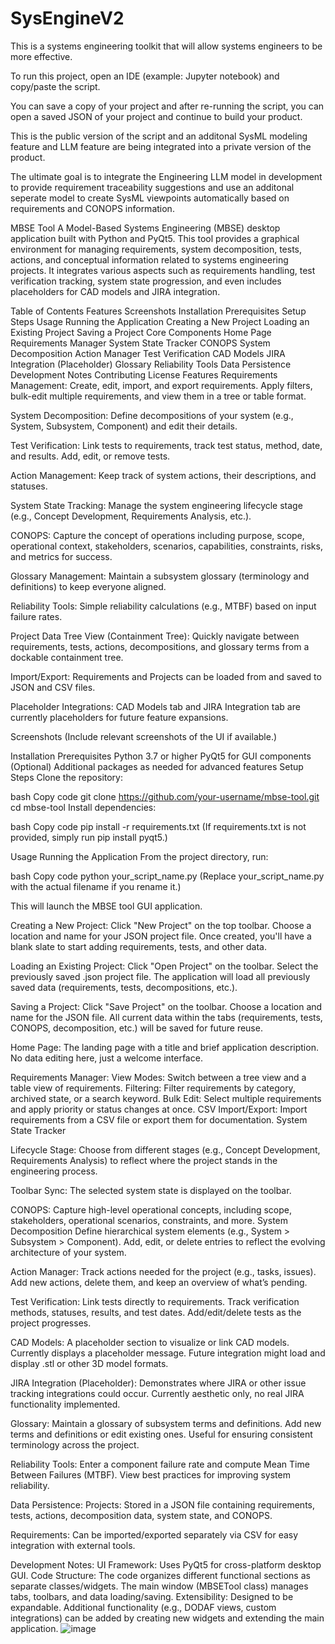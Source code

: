 # SysEngineV2
This is a systems engineering toolkit that will allow systems engineers to be more effective. 

To run this project, open an IDE (example: Jupyter notebook) and copy/paste the script. 

You can save a copy of your project and after re-running the script, you can open a saved JSON of your project and continue to build your product. 

This is the public version of the script and an additonal SysML modeling feature and LLM feature are being integrated into a private version of the product. 

The ultimate goal is to integrate the Engineering LLM model in development to provide requirement traceability suggestions and use an additonal seperate model to create SysML viewpoints automatically based on requirements and CONOPS information. 

MBSE Tool
A Model-Based Systems Engineering (MBSE) desktop application built with Python and PyQt5. This tool provides a graphical environment for managing requirements, system decomposition, tests, actions, and conceptual information related to systems engineering projects. It integrates various aspects such as requirements handling, test verification tracking, system state progression, and even includes placeholders for CAD models and JIRA integration.

Table of Contents
Features
Screenshots
Installation
Prerequisites
Setup Steps
Usage
Running the Application
Creating a New Project
Loading an Existing Project
Saving a Project
Core Components
Home Page
Requirements Manager
System State Tracker
CONOPS
System Decomposition
Action Manager
Test Verification
CAD Models
JIRA Integration (Placeholder)
Glossary
Reliability Tools
Data Persistence
Development Notes
Contributing
License
Features
Requirements Management:
Create, edit, import, and export requirements. Apply filters, bulk-edit multiple requirements, and view them in a tree or table format.

System Decomposition:
Define decompositions of your system (e.g., System, Subsystem, Component) and edit their details.

Test Verification:
Link tests to requirements, track test status, method, date, and results. Add, edit, or remove tests.

Action Management:
Keep track of system actions, their descriptions, and statuses.

System State Tracking:
Manage the system engineering lifecycle stage (e.g., Concept Development, Requirements Analysis, etc.).

CONOPS:
Capture the concept of operations including purpose, scope, operational context, stakeholders, scenarios, capabilities, constraints, risks, and metrics for success.

Glossary Management:
Maintain a subsystem glossary (terminology and definitions) to keep everyone aligned.

Reliability Tools:
Simple reliability calculations (e.g., MTBF) based on input failure rates.

Project Data Tree View (Containment Tree):
Quickly navigate between requirements, tests, actions, decompositions, and glossary terms from a dockable containment tree.

Import/Export:
Requirements and Projects can be loaded from and saved to JSON and CSV files.

Placeholder Integrations:
CAD Models tab and JIRA Integration tab are currently placeholders for future feature expansions.

Screenshots
(Include relevant screenshots of the UI if available.)

Installation
Prerequisites
Python 3.7 or higher
PyQt5 for GUI components
(Optional) Additional packages as needed for advanced features
Setup Steps
Clone the repository:

bash
Copy code
git clone https://github.com/your-username/mbse-tool.git
cd mbse-tool
Install dependencies:

bash
Copy code
pip install -r requirements.txt
(If requirements.txt is not provided, simply run pip install pyqt5.)

Usage
Running the Application
From the project directory, run:

bash
Copy code
python your_script_name.py
(Replace your_script_name.py with the actual filename if you rename it.)

This will launch the MBSE tool GUI application.

Creating a New Project:
Click "New Project" on the top toolbar.
Choose a location and name for your JSON project file.
Once created, you'll have a blank slate to start adding requirements, tests, and other data.

Loading an Existing Project:
Click "Open Project" on the toolbar.
Select the previously saved .json project file.
The application will load all previously saved data (requirements, tests, decompositions, etc.).

Saving a Project:
Click "Save Project" on the toolbar.
Choose a location and name for the JSON file.
All current data within the tabs (requirements, tests, CONOPS, decomposition, etc.) will be saved for future reuse.

Home Page:
The landing page with a title and brief application description. No data editing here, just a welcome interface.

Requirements Manager:
View Modes: Switch between a tree view and a table view of requirements.
Filtering: Filter requirements by category, archived state, or a search keyword.
Bulk Edit: Select multiple requirements and apply priority or status changes at once.
CSV Import/Export: Import requirements from a CSV file or export them for documentation.
System State Tracker

Lifecycle Stage: Choose from different stages (e.g., Concept Development, Requirements Analysis) to reflect where the project stands in the engineering process.

Toolbar Sync: The selected system state is displayed on the toolbar.

CONOPS:
Capture high-level operational concepts, including scope, stakeholders, operational scenarios, constraints, and more.
System Decomposition
Define hierarchical system elements (e.g., System > Subsystem > Component).
Add, edit, or delete entries to reflect the evolving architecture of your system.

Action Manager:
Track actions needed for the project (e.g., tasks, issues).
Add new actions, delete them, and keep an overview of what’s pending.

Test Verification:
Link tests directly to requirements.
Track verification methods, statuses, results, and test dates.
Add/edit/delete tests as the project progresses.

CAD Models:
A placeholder section to visualize or link CAD models. Currently displays a placeholder message.
Future integration might load and display .stl or other 3D model formats.

JIRA Integration (Placeholder):
Demonstrates where JIRA or other issue tracking integrations could occur.
Currently aesthetic only, no real JIRA functionality implemented.

Glossary:
Maintain a glossary of subsystem terms and definitions.
Add new terms and definitions or edit existing ones.
Useful for ensuring consistent terminology across the project.

Reliability Tools:
Enter a component failure rate and compute Mean Time Between Failures (MTBF).
View best practices for improving system reliability.

Data Persistence:
Projects: Stored in a JSON file containing requirements, tests, actions, decomposition data, system state, and CONOPS.

Requirements: Can be imported/exported separately via CSV for easy integration with external tools.

Development Notes:
UI Framework: Uses PyQt5 for cross-platform desktop GUI.
Code Structure: The code organizes different functional sections as separate classes/widgets. The main window (MBSETool class) manages tabs, toolbars, and data loading/saving.
Extensibility: Designed to be expandable. Additional functionality (e.g., DODAF views, custom integrations) can be added by creating new widgets and extending the main application.
![image](https://github.com/user-attachments/assets/95ada4fb-5e99-43a0-82ad-0344d8c17e2f)


